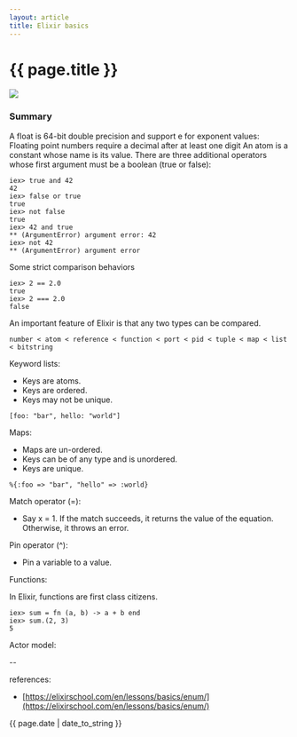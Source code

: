 ```yaml
---
layout: article
title: Elixir basics
---
```

# {{ page.title }}

![](http://brunakochi.com/images/elixir-vertical.png)

### Summary

A float is 64-bit double precision and support e for exponent values:
Floating point numbers require a decimal after at least one digit
An atom is a constant whose name is its value.
There are three additional operators whose first argument must be a boolean (true or false):

```
iex> true and 42
42
iex> false or true
true
iex> not false
true
iex> 42 and true
** (ArgumentError) argument error: 42
iex> not 42
** (ArgumentError) argument error
```

Some strict comparison behaviors

```
iex> 2 == 2.0
true
iex> 2 === 2.0
false
```

An important feature of Elixir is that any two types can be compared.

```
number < atom < reference < function < port < pid < tuple < map < list < bitstring
```

Keyword lists:

- Keys are atoms.
- Keys are ordered.
- Keys may not be unique.

`[foo: "bar", hello: "world"]`

Maps:

- Maps are un-ordered.
- Keys can be of any type and is unordered.
- Keys are unique.

`%{:foo => "bar", "hello" => :world}`

Match operator (=): 

- Say x = 1. If the match succeeds, it returns the value of the equation. Otherwise, it throws an error.

Pin operator (^):

- Pin a variable to a value.

Functions: 

In Elixir, functions are first class citizens.

```
iex> sum = fn (a, b) -> a + b end
iex> sum.(2, 3)
5
```








Actor model:



--

references:

* [https://elixirschool.com/en/lessons/basics/enum/](https://elixirschool.com/en/lessons/basics/enum/)

{{ page.date | date_to_string }}

